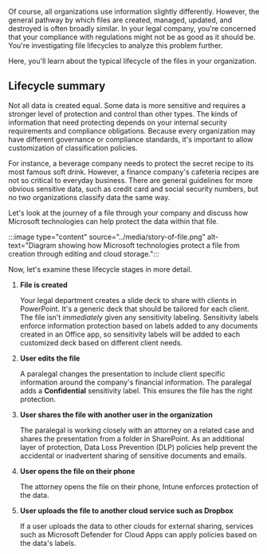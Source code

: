 Of course, all organizations use information slightly differently. However, the general pathway by which files are created, managed, updated, and destroyed is often broadly similar. In your legal company, you're concerned that your compliance with regulations might not be as good as it should be. You're investigating file lifecycles to analyze this problem further.

Here, you'll learn about the typical lifecycle of the files in your organization.

## Lifecycle summary

Not all data is created equal. Some data is more sensitive and requires a stronger level of protection and control than other types. The kinds of information that need protecting depends on your internal security requirements and compliance obligations. Because every organization may have different governance or compliance standards, it's important to allow customization of classification policies.

For instance, a beverage company needs to protect the secret recipe to its most famous soft drink. However, a finance company's cafeteria recipes are not so critical to everyday business. There are general guidelines for more obvious sensitive data, such as credit card and social security numbers, but no two organizations classify data the same way.

Let's look at the journey of a file through your company and discuss how Microsoft technologies can help protect the data within that file.

:::image type="content" source="../media/story-of-file.png" alt-text="Diagram showing how Microsoft technologies protect a file from creation through editing and cloud storage.":::

Now, let's examine these lifecycle stages in more detail.

1. **File is created**

    Your legal department creates a slide deck to share with clients in PowerPoint. It's a generic deck that should be tailored for each client. The file isn't _immediately_ given any sensitivity labeling. Sensitivity labels enforce information protection based on labels added to any documents created in an Office app, so sensitivity labels will be added to each customized deck based on different client needs. 

1. **User edits the file**

    A paralegal changes the presentation to include client specific information around the company's financial information. The paralegal adds a **Confidential** sensitivity label. This ensures the file has the right protection.

1. **User shares the file with another user in the organization**

    The paralegal is working closely with an attorney on a related case and shares the presentation from a folder in SharePoint. As an additional layer of protection, Data Loss Prevention (DLP) policies help prevent the accidental or inadvertent sharing of sensitive documents and emails.

1. **User opens the file on their phone**

    The attorney opens the file on their phone, Intune enforces protection of the data.

1. **User uploads the file to another cloud service such as Dropbox**

    If a user uploads the data to other clouds for external sharing, services such as Microsoft Defender for Cloud Apps can apply policies based on the data's labels.
